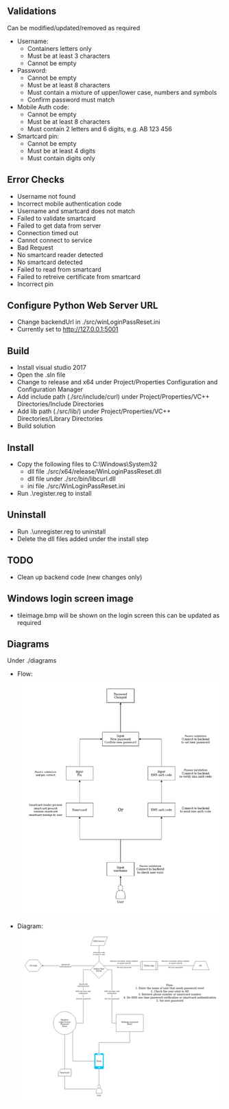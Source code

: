 Validations
------------------------------------------------
Can be modified/updated/removed as required

- Username:
  - Containers letters only
  - Must be at least 3 characters
  - Cannot be empty
- Password:
  - Cannot be empty
  - Must be at least 8 characters
  - Must contain a mixture of upper/lower case, numbers and symbols
  - Confirm password must match
- Mobile Auth code:
  - Cannot be empty
  - Must be at least 8 characters
  - Must contain 2 letters and 6 digits, e.g. AB 123 456
- Smartcard pin:
  - Cannot be empty
  - Must be at least 4 digits
  - Must contain digits only

Error Checks
------------------------------------------------
- Username not found
- Incorrect mobile authentication code
- Username and smartcard does not match
- Failed to validate smartcard
- Failed to get data from server
- Connection timed out
- Cannot connect to service
- Bad Request
- No smartcard reader detected
- No smartcard detected
- Failed to read from smartcard
- Failed to retreive certificate from smartcard
- Incorrect pin

Configure Python Web Server URL
------------------------------------------------
- Change backendUrl in ./src/winLoginPassReset.ini
- Currently set to http://127.0.0.1:5001

Build
------------------------------------------------
- Install visual studio 2017
- Open the .sln file
- Change to release and x64 under Project/Properties Configuration and Configuration Manager
- Add include path (./src/include/curl) under Project/Properties/VC++ Directories/Include Directories
- Add lib path (./src/lib/) under Project/Properties/VC++ Directories/Library Directories
- Build solution

Install
------------------------------------------------
- Copy the following files to C:\Windows\System32
  - dll file ./src/x64/release/WinLoginPassReset.dll
  - dll file under ./src/bin/libcurl.dll
  - ini file ./src/WinLoginPassReset.ini
- Run .\register.reg to install

Uninstall
------------------------------------------------
- Run .\unregister.reg to uninstall
- Delete the dll files added under the install step

TODO
------------------------------------------------
- Clean up backend code (new changes only)

Windows login screen image
------------------------------------------------
- tileimage.bmp will be shown on the login screen this can be updated as required

Diagrams
------------------------------------------------
Under ./diagrams

- Flow:
![Flow](/diagrams/flow.png)

- Diagram:
![Diagram](/diagrams/passReset.png)


